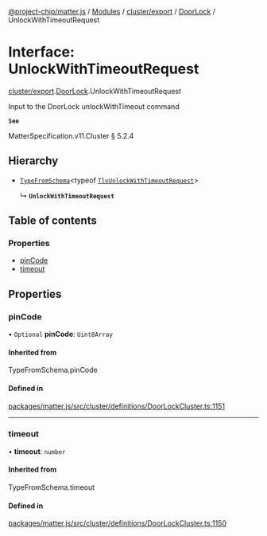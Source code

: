 [@project-chip/matter.js](../README.md) / [Modules](../modules.md) / [cluster/export](../modules/cluster_export.md) / [DoorLock](../modules/cluster_export.DoorLock.md) / UnlockWithTimeoutRequest

# Interface: UnlockWithTimeoutRequest

[cluster/export](../modules/cluster_export.md).[DoorLock](../modules/cluster_export.DoorLock.md).UnlockWithTimeoutRequest

Input to the DoorLock unlockWithTimeout command

**`See`**

MatterSpecification.v11.Cluster § 5.2.4

## Hierarchy

- [`TypeFromSchema`](../modules/tlv_export.md#typefromschema)\<typeof [`TlvUnlockWithTimeoutRequest`](../modules/cluster_export.DoorLock.md#tlvunlockwithtimeoutrequest)\>

  ↳ **`UnlockWithTimeoutRequest`**

## Table of contents

### Properties

- [pinCode](cluster_export.DoorLock.UnlockWithTimeoutRequest.md#pincode)
- [timeout](cluster_export.DoorLock.UnlockWithTimeoutRequest.md#timeout)

## Properties

### pinCode

• `Optional` **pinCode**: `Uint8Array`

#### Inherited from

TypeFromSchema.pinCode

#### Defined in

[packages/matter.js/src/cluster/definitions/DoorLockCluster.ts:1151](https://github.com/project-chip/matter.js/blob/558e12c94a201592c28c7bc0743705360b3e5ca6/packages/matter.js/src/cluster/definitions/DoorLockCluster.ts#L1151)

___

### timeout

• **timeout**: `number`

#### Inherited from

TypeFromSchema.timeout

#### Defined in

[packages/matter.js/src/cluster/definitions/DoorLockCluster.ts:1150](https://github.com/project-chip/matter.js/blob/558e12c94a201592c28c7bc0743705360b3e5ca6/packages/matter.js/src/cluster/definitions/DoorLockCluster.ts#L1150)
